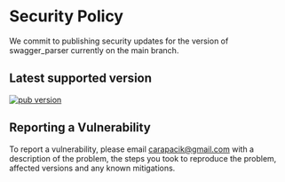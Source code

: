 # Security Policy

We commit to publishing security updates for the version of swagger_parser currently on the main branch.

## Latest supported version
[![pub version](https://img.shields.io/pub/v/swagger_parser?logo=dart)](https://pub.dev/packages/swagger_parser)

## Reporting a Vulnerability

To report a vulnerability, please email carapacik@gmail.com with a description of the problem, the steps you took to reproduce the problem, affected versions and any known mitigations.
